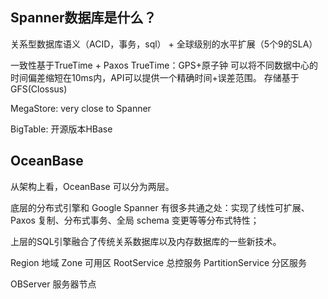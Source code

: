 




## Spanner数据库是什么？
关系型数据库语义（ACID，事务，sql） + 全球级别的水平扩展（5个9的SLA）

一致性基于TrueTime + Paxos
TrueTime：GPS+原子钟 可以将不同数据中心的时间偏差缩短在10ms内，API可以提供一个精确时间+误差范围。
存储基于GFS(Clossus)

MegaStore: very close to Spanner

BigTable: 开源版本HBase


## OceanBase 

从架构上看，OceanBase 可以分为两层。

底层的分布式引擎和 Google Spanner 有很多共通之处：实现了线性可扩展、Paxos 复制、分布式事务、全局 schema 变更等等分布式特性；

上层的SQL引擎融合了传统关系数据库以及内存数据库的一些新技术。


Region 地域
Zone 可用区
RootService 总控服务
PartitionService 分区服务

OBServer 服务器节点
